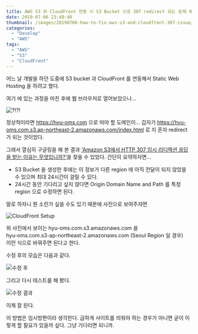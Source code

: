 ```yaml
---
title: AWS S3 와 CloudFront 연동 시 S3 Bucket 으로 307 redirect 되는 문제 해결
date: 2019-07-06 23:49:40
thumbnail: /images/20190706-how-to-fix-aws-s3-and-cloudfront-307-issue/curl-request.png
categories:
  - "Develop"
  - "AWS"
tags:
  - "AWS"
  - "S3"
  - "CloudFront"
---
```


어느 날 개발을 하던 도중에 S3 bucket 과 CloudFront 를 연동해서 Static Web Hosting 을 하려고 했다.

여기 에 있는 과정을 마친 후에 웹 브라우저로 열어보았으나...

<!-- more -->

![?!?!](/images/20190706-how-to-fix-aws-s3-and-cloudfront-307-issue/web-browser.png)

정상적이라면 https://hyu-oms.com 으로 떠야 할 도메인이... 
갑자기 https://hyu-oms.com.s3.ap-northeast-2.amazonaws.com/index.html 로 지 혼자 redirect 가 되는 것이었다.

그래서 열심히 구글링을 해 본 결과 [‘Amazon S3에서 HTTP 307 임시 리디렉션 응답을 받는 이유는 무엇입니까?’](https://aws.amazon.com/ko/premiumsupport/knowledge-center/s3-http-307-response/)을 찾을 수 있었다.
간단히 요약하자면…

- S3 Bucket 을 생성한 후에는 이 정보가 다른 region 에 아직 전달이 되지 않았을 수 있으며 최대 24시간이 걸릴 수 있다.
- 24시간 동안 기다리고 싶지 않다면 Origin Domain Name and Path 를 특정 region 으로 수정하면 된다.

말로 하자니 뭔 소린가 싶을 수도 있기 때문에 사진으로 보여주자면

![CloudFront Setup](/images/20190706-how-to-fix-aws-s3-and-cloudfront-307-issue/cloudfront-setup.png)

위 사진에서 보이는 hyu-oms.com.s3.amazonaws.com 을  
hyu-oms.com.s3-ap-northeast-2.amazonaws.com (Seoul Region 일 경우)  
이런 식으로 바꿔주면 된다고 한다.

수정 후의 모습은 다음과 같다.

![수정 후](/images/20190706-how-to-fix-aws-s3-and-cloudfront-307-issue/after-setup-changed.png)

그리고 다시 테스트를 해 봤다.

![수정 결과](/images/20190706-how-to-fix-aws-s3-and-cloudfront-307-issue/fixed.png)

이제 잘 된다.

이 방법은 임시방편이라 생각한다. 급하게 사이트를 띄워야 하는 경우가 아니면 굳이 이렇게 할 필요가 있을까 싶다. 그냥 기다리면 되니까.
